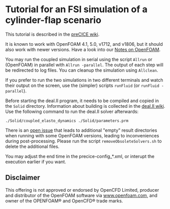 # Tutorial for an FSI simulation of a cylinder-flap scenario

This tutorial is described in the [preCICE wiki](https://github.com/precice/precice/wiki/Tutorial-for-FSI-with-deal.II-and-OpenFOAM).

It is known to work with OpenFOAM 4.1, 5.0, v1712, and v1806, but it should also work with newer versions. Have a look into our [Notes on OpenFOAM](https://github.com/precice/openfoam-adapter/wiki/Notes-on-OpenFOAM).

You may run the coupled simulation in serial using the script `Allrun` or (OpenFOAM) in parallel with `Allrun -parallel`. The output of each step will be redirected to log files. You can cleanup the simulation using `Allclean`.

If you prefer to run the two simulations in two different terminals and watch their output on the screen, use the (simpler) scripts `runFluid` (or `runFluid -parallel`).

Before starting the deal.II program, it needs to be compiled and copied in the `Solid` directory. Information about building is collected in the [deal.II wiki](https://github.com/precice/dealii-adapter/wiki/Building). Use the following command to run the deal.II solver afterwards:
```
./Solid/coupled_elasto_dynamics ./Solid/parameters.prm
```

There is an [open issue](https://github.com/precice/openfoam-adapter/issues/26) that leads to additional "empty" result directories when running with some OpenFOAM versions, leading to inconveniences during post-processing. Please run the script `removeObsoleteSolvers.sh` to delete the additional files.

You may adjust the end time in the precice-config_*.xml, or interupt the execution earlier if you want.

## Disclaimer

This offering is not approved or endorsed by OpenCFD Limited, producer and distributor of the OpenFOAM software via www.openfoam.com, and owner of the OPENFOAM® and OpenCFD® trade marks.
